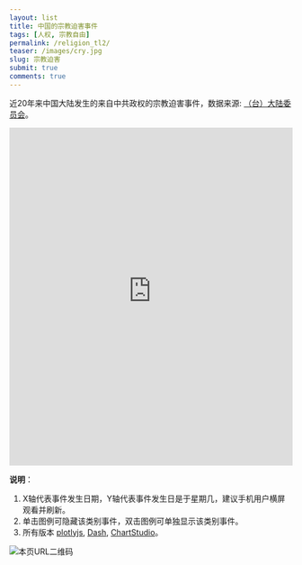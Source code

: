 ```yaml
---
layout: list
title: 中国的宗教迫害事件
tags: [人权, 宗教自由]
permalink: /religion_tl2/
teaser: /images/cry.jpg
slug: 宗教迫害
submit: true
comments: true
---
```


近20年来中国大陆发生的来自中共政权的宗教迫害事件，数据来源: [（台）大陆委员会](https://www.mac.gov.tw/np.asp?ctNode=7351&mp=1)。

<!-- Start of iframe Code -->
<iframe width="100%" height="600" frameborder="0" scrolling="no" src="https://chinatimeline.pythonanywhere.com/religion"></iframe>

<!-- End of iframe Code -->
**说明**：
1. X轴代表事件发生日期，Y轴代表事件发生日是于星期几，建议手机用户横屏观看并刷新。
2. 单击图例可隐藏该类别事件，双击图例可单独显示该类别事件。
3. 所有版本 [plotlyjs](/religion_tl1), [Dash](/religion_tl2), [ChartStudio](/religion_tl3)。

![本页URL二维码](https://i.imgur.com/MaUPMgu.png)
